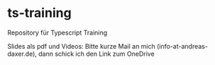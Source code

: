 # ts-training
Repository für Typescript Training

Slides als pdf und Videos: Bitte kurze Mail an mich (info-at-andreas-daxer.de), dann schick ich den Link zum OneDrive
